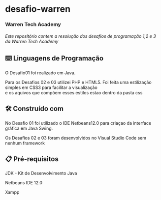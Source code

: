 # desafio-warren
### Warren Tech Academy
###### Este repositório contem a resolução dos desafios de programação 1,2 e 3 da Warren Tech Academy

## ⌨️ Linguagens de Programação
<p>O Desafio01 foi realizado em Java.</p>
<p>Para os Desafios 02 e 03 utilizei PHP e HTML5. Foi feita uma estilização simples em CSS3 para facilitar a visualização <br> e os aquivos que compõem esses estilos estao dentro da pasta css</p>

## 🛠️ Construído com
<p>No Desafio 01 foi utilizado o IDE Netbeans12.0 para criaçao da interface gráfica em Java Swing.</p>
<p>Os Desafios 02 e 03 foram desenvolvidos no Visual Studio Code sem nenhum framework</p>

## 📋 Pré-requisitos
<p>JDK - Kit de Desenvolvimento Java</p>
<p>Netbeans IDE 12.0</p>
<p>Xampp</p>
